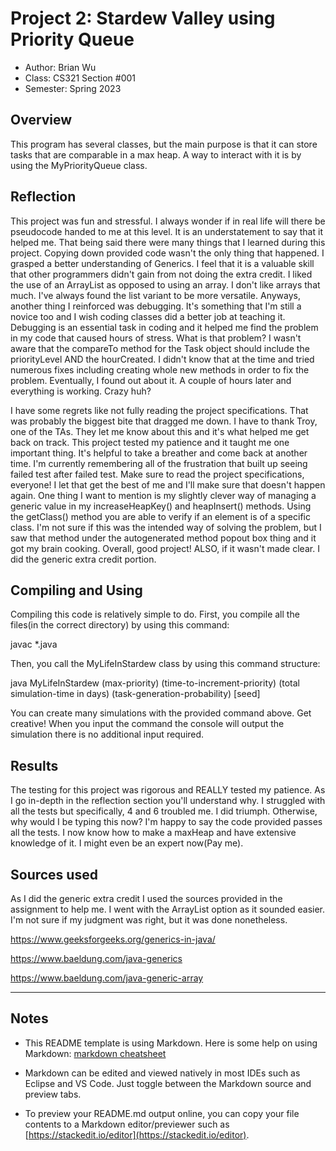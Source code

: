 # Project 2: Stardew Valley using Priority Queue

* Author: Brian Wu  
* Class: CS321 Section #001
* Semester: Spring 2023

## Overview

This program has several classes, but the main purpose is that it can store tasks
that are comparable in a max heap. A way to interact with it is by using the MyPriorityQueue class.

## Reflection

This project was fun and stressful. I always wonder if in real life will there be 
pseudocode handed to me at this level. It is an understatement to say that it helped me.
That being said there were many things that I learned during this project. Copying down
provided code wasn't the only thing that happened. I grasped a better understanding of Generics.
I feel that it is a valuable skill that other programmers didn't gain from not doing the 
extra credit. I liked the use of an ArrayList as opposed to using an array. I don't like
arrays that much. I've always found the list variant to be more versatile. Anyways, another
thing I reinforced was debugging. It's something that I'm still a novice too and I wish 
coding classes did a better job at teaching it. Debugging is an essential task in coding 
and it helped me find the problem in my code that caused hours of stress. What is that problem?
I wasn't aware that the compareTo method for the Task object should include the priorityLevel
AND the hourCreated. I didn't know that at the time and tried numerous fixes including creating
whole new methods in order to fix the problem. Eventually, I found out about it. A couple of hours later
and everything is working. Crazy huh?

I have some regrets like not fully reading the project specifications. That 
was probably the biggest bite that dragged me down. I have to thank Troy, one of
the TAs. They let me know about this and it's what helped me get back on track. 
This project tested my patience and it taught me one important thing. It's helpful
to take a breather and come back at another time. I'm currently remembering all
of the frustration that built up seeing failed test after failed test. Make sure to
read the project specifications, everyone! I let that get the best of me and I'll make
sure that doesn't happen again. One thing I want to mention is my slightly clever way
of managing a generic value in my increaseHeapKey() and heapInsert() methods. Using
the getClass() method you are able to verify if an element is of a specific class. I'm
not sure if this was the intended way of solving the problem, but I saw that method 
under the autogenerated method popout box thing and it got my brain cooking.
Overall, good project! ALSO, if it wasn't made clear. I
did the generic extra credit portion.

## Compiling and Using

Compiling this code is relatively simple to do. 
First, you compile all the files(in the correct directory) by using this command:

javac *.java

Then, you call the MyLifeInStardew class by using this command structure:

java MyLifeInStardew (max-priority) (time-to-increment-priority) (total simulation-time in days) (task-generation-probability) [seed]

You can create many simulations with the provided command above. Get creative!
When you input the command the console will output the simulation there
is no additional input required.

## Results 

The testing for this project was rigorous and REALLY tested my patience.
As I go in-depth in the reflection section you'll understand why. I struggled
with all the tests but specifically, 4 and 6 troubled me. I did triumph. Otherwise,
why would I be typing this now? I'm happy to say the code provided passes all
the tests. I now know how to make a maxHeap and have extensive knowledge of it.
I might even be an expert now(Pay me).

## Sources used

As I did the generic extra credit I used the sources provided in the assignment to help me. 
I went with the ArrayList option as it sounded easier. I'm not sure if my judgment was right,
but it was done nonetheless.

https://www.geeksforgeeks.org/generics-in-java/

https://www.baeldung.com/java-generics

https://www.baeldung.com/java-generic-array

----------

## Notes

* This README template is using Markdown. Here is some help on using Markdown: 
[markdown cheatsheet](https://github.com/adam-p/markdown-here/wiki/Markdown-Cheatsheet)


* Markdown can be edited and viewed natively in most IDEs such as Eclipse and VS Code. Just toggle
between the Markdown source and preview tabs.

* To preview your README.md output online, you can copy your file contents to a Markdown editor/previewer
such as [https://stackedit.io/editor](https://stackedit.io/editor).
